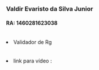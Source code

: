 <h3> Valdir Evaristo da Silva Junior </h3>
<h4> RA: 1460281623038 </h4>


<br>
<li> Validador de Rg </li>
<br>
<br>
<li> link para vídeo :</li>